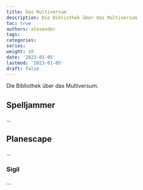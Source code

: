 ```yaml
---
title: Das Multiversum
description: Die Bibliothek über das Multiversum
toc: true
authors: alexander
tags:
categories:
series:
weight: 10
date: '2023-01-05'
lastmod: '2023-01-05'
draft: false
---
```


Die Bibliothek über das Multiversum.

## Spelljammer

...

## Planescape

...

### Sigil

...